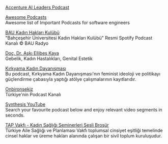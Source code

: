 <p>
<a href="https://www.accenture.com/us-en/services/applied-intelligence/ai-leaders-podcast-series">Accenture AI Leaders Podcast</a>
</p>
<p>
<a href="https://github.com/rShetty/awesome-podcasts?utm_source=tldrnewsletter&utm_medium=email&utm_campaign=2019-02-02">Awesome Podcasts</a>
<br>Awesome list of Important Podcasts for software engineers
</p>  
<p>
<a href="https://podcasters.spotify.com/pod/show/baukadinhaklarikulubu">BAU Kadın Hakları Kulübü</a>
<br>"Bahçeşehir Üniversitesi Kadın Hakları Kulübü" Resmi Spotify Podcast Kanalı © BAU Radyo
</p> 
<p>
<a href="https://podcasters.spotify.com/pod/show/draskiellibeskaya">Doç. Dr. Aşkı Ellibeş Kaya</a>
<br>Gebelik, Kadın Hastalıkları, Genital Estetik
</p>  
<p>
<a href="https://podcasters.spotify.com/pod/show/kirkyama">Kırkyama Kadın Dayanışması</a>
<br>Bu podcast, Kırkyama Kadın Dayanışması'nın feminist ideoloji ve politikayı güçlendirme çabasıyla yaptığı atölye çalışmalarının kayıtlarıdır.
</p>  
<p>
<a href="https://www.onbironsekiz.com/">Onbironsekiz</a>
<br>Türkiye'nin Podcast Kanalı
</p>  
<p>
<a href="https://home.thesynthesis.app/">Synthesis YouTube</a>
<br>Search your favourite podcast below and enjoy relevant video segments in seconds.
</p>  
<p>
<a href="https://www.tapv.org.tr/">TAP Vakfı - Kadın Sağlığı Seminerleri Sesli Broşür</a>
<br>Türkiye Aile Sağlığı ve Planlaması Vakfı toplumsal cinsiyet eşitliği temelinde cinsel haklar ve üreme hakları alanında çalışan bir sivil toplum kuruluşudur.
</p>  
